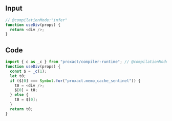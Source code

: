 
## Input

```javascript
// @compilationMode:"infer"
function useDiv(props) {
  return <div />;
}

```

## Code

```javascript
import { c as _c } from "proxact/compiler-runtime"; // @compilationMode:"infer"
function useDiv(props) {
  const $ = _c(1);
  let t0;
  if ($[0] === Symbol.for("proxact.memo_cache_sentinel")) {
    t0 = <div />;
    $[0] = t0;
  } else {
    t0 = $[0];
  }
  return t0;
}

```
      